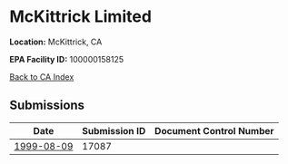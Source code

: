 # McKittrick Limited

**Location:** McKittrick, CA

**EPA Facility ID:** 100000158125

[Back to CA Index](../../index.md)

## Submissions

| Date | Submission ID | Document Control Number |
|------|--------------|-------------------------|
| [1999-08-09](submissions/17087.md) | 17087 |  |
